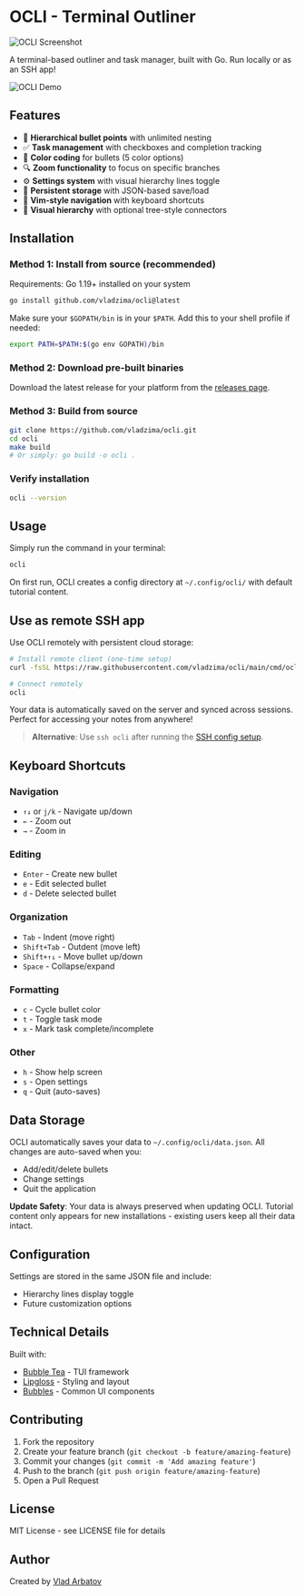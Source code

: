 # OCLI - Terminal Outliner

![OCLI Screenshot](https://cdn.arbatov.dev/762J4rdLGoGAJEECGJFYngGPq.png)


A terminal-based outliner and task manager, built with Go. Run locally or as an SSH app!

![OCLI Demo](https://img.shields.io/badge/Status-Ready-green)

## Features

- 📝 **Hierarchical bullet points** with unlimited nesting
- ✅ **Task management** with checkboxes and completion tracking
- 🎨 **Color coding** for bullets (5 color options)
- 🔍 **Zoom functionality** to focus on specific branches
- ⚙️ **Settings system** with visual hierarchy lines toggle
- 💾 **Persistent storage** with JSON-based save/load
- 🎯 **Vim-style navigation** with keyboard shortcuts
- 🌳 **Visual hierarchy** with optional tree-style connectors

## Installation

### Method 1: Install from source (recommended)

Requirements: Go 1.19+ installed on your system

```bash
go install github.com/vladzima/ocli@latest
```

Make sure your `$GOPATH/bin` is in your `$PATH`. Add this to your shell profile if needed:
```bash
export PATH=$PATH:$(go env GOPATH)/bin
```

### Method 2: Download pre-built binaries

Download the latest release for your platform from the [releases page](https://github.com/vladzima/ocli/releases).

### Method 3: Build from source

```bash
git clone https://github.com/vladzima/ocli.git
cd ocli
make build
# Or simply: go build -o ocli .
```

### Verify installation

```bash
ocli --version
```

## Usage

Simply run the command in your terminal:

```bash
ocli
```

On first run, OCLI creates a config directory at `~/.config/ocli/` with default tutorial content.

## Use as remote SSH app

Use OCLI remotely with persistent cloud storage:

```bash
# Install remote client (one-time setup)
curl -fsSL https://raw.githubusercontent.com/vladzima/ocli/main/cmd/ocli-ssh/install-client.sh | bash

# Connect remotely
ocli
```

Your data is automatically saved on the server and synced across sessions. Perfect for accessing your notes from anywhere!

> **Alternative**: Use `ssh ocli` after running the [SSH config setup](cmd/ocli-ssh#quick-start).

## Keyboard Shortcuts

### Navigation
- `↑↓` or `j/k` - Navigate up/down
- `←` - Zoom out
- `→` - Zoom in

### Editing
- `Enter` - Create new bullet
- `e` - Edit selected bullet
- `d` - Delete selected bullet

### Organization
- `Tab` - Indent (move right)
- `Shift+Tab` - Outdent (move left)
- `Shift+↑↓` - Move bullet up/down
- `Space` - Collapse/expand

### Formatting
- `c` - Cycle bullet color
- `t` - Toggle task mode
- `x` - Mark task complete/incomplete

### Other
- `h` - Show help screen
- `s` - Open settings
- `q` - Quit (auto-saves)

## Data Storage

OCLI automatically saves your data to `~/.config/ocli/data.json`. All changes are auto-saved when you:
- Add/edit/delete bullets
- Change settings
- Quit the application

**Update Safety**: Your data is always preserved when updating OCLI. Tutorial content only appears for new installations - existing users keep all their data intact.

## Configuration

Settings are stored in the same JSON file and include:
- Hierarchy lines display toggle
- Future customization options

## Technical Details

Built with:
- [Bubble Tea](https://github.com/charmbracelet/bubbletea) - TUI framework
- [Lipgloss](https://github.com/charmbracelet/lipgloss) - Styling and layout
- [Bubbles](https://github.com/charmbracelet/bubbles) - Common UI components

## Contributing

1. Fork the repository
2. Create your feature branch (`git checkout -b feature/amazing-feature`)
3. Commit your changes (`git commit -m 'Add amazing feature'`)
4. Push to the branch (`git push origin feature/amazing-feature`)
5. Open a Pull Request

## License

MIT License - see LICENSE file for details

## Author

Created by [Vlad Arbatov](https://github.com/vladzima)